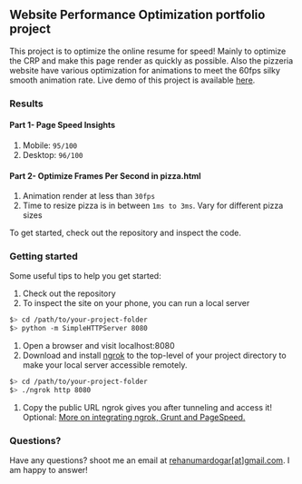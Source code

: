 ## Website Performance Optimization portfolio project

This project is to optimize the online resume for speed! Mainly to optimize the CRP and make this page render as quickly as possible. Also the pizzeria website have various optimization for animations to meet the 60fps silky smooth animation rate. Live demo of this project is available [here](https://rehanumar.github.io/p4-website-optimization/dist/index.html).

### Results

#### Part 1- Page Speed Insights

1. Mobile: `95/100`
2. Desktop: `96/100`

#### Part 2- Optimize Frames Per Second in pizza.html

1. Animation render at less than `30fps`
2. Time to resize pizza is in between `1ms to 3ms`. Vary for different pizza sizes

To get started, check out the repository and inspect the code.

### Getting started

Some useful tips to help you get started:

1. Check out the repository
1. To inspect the site on your phone, you can run a local server

  ```bash
  $> cd /path/to/your-project-folder
  $> python -m SimpleHTTPServer 8080
  ```

1. Open a browser and visit localhost:8080
1. Download and install [ngrok](https://ngrok.com/) to the top-level of your project directory to make your local server accessible remotely.

  ``` bash
  $> cd /path/to/your-project-folder
  $> ./ngrok http 8080
  ```

1. Copy the public URL ngrok gives you after tunneling and access it! Optional: [More on integrating ngrok, Grunt and PageSpeed.](http://www.jamescryer.com/2014/06/12/grunt-pagespeed-and-ngrok-locally-testing/)

### Questions?
Have any questions? shoot me an email at [rehanumardogar[at]gmail.com](email:rehanumardogar@gmail.com). I am happy to answer!
